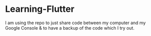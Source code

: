 # Learning-Flutter
I am using the repo to just share code between my computer and my Google Console &amp; to have a backup of the code which I try out.
